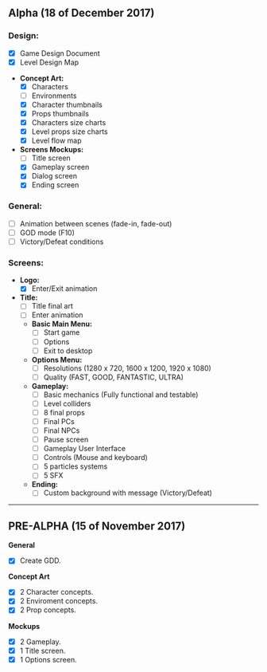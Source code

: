 ## Alpha (18 of December 2017)
### Design:
- [x] Game Design Document
- [x] Level Design Map
* **Concept Art:**
    - [x] Characters
    - [ ] Environments
    - [x] Character thumbnails
    - [x] Props thumbnails
    - [x] Characters size charts
    - [x] Level props size charts
    - [x] Level flow map
* **Screens Mockups:**
    - [ ] Title screen
    - [x] Gameplay screen
    - [x] Dialog screen
    - [x] Ending screen
### General:
- [ ] Animation between scenes (fade-in, fade-out)
- [ ] GOD mode (F10)
- [ ] Victory/Defeat conditions
### Screens:
* **Logo:**
    - [x] Enter/Exit animation
* **Title:**
    - [ ] Title final art
    - [ ] Enter animation
    * **Basic Main Menu:**
        - [ ] Start game
        - [ ] Options
        - [ ] Exit to desktop
    * **Options Menu:**
        - [ ] Resolutions (1280 x 720, 1600 x 1200, 1920 x 1080)
        - [ ] Quality (FAST, GOOD, FANTASTIC, ULTRA)
    * **Gameplay:**
        - [ ] Basic mechanics (Fully functional and testable)
        - [ ] Level colliders
        - [ ] 8 final props
        - [ ] Final PCs
        - [ ] Final NPCs
        - [ ] Pause screen
        - [ ] Gameplay User Interface
        - [ ] Controls (Mouse and keyboard)
        - [ ] 5 particles systems
        - [ ] 5 SFX
    * **Ending:**
        - [ ] Custom background with message (Victory/Defeat)
    
***

## PRE-ALPHA (15 of November 2017)
**General**
- [x] Create GDD.

**Concept Art**
- [x] 2 Character concepts.
- [x] 2 Enviroment concepts.
- [x] 2 Prop concepts.

**Mockups**
- [x] 2 Gameplay.
- [x] 1 Title screen.
- [x] 1 Options screen.
